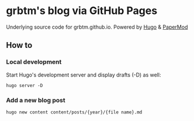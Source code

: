 # grbtm's blog via GitHub Pages
Underlying source code for grbtm.github.io. Powered by [Hugo](https://gohugo.io/) & [PaperMod](https://github.com/adityatelange/hugo-PaperMod/)


## How to
### Local development
Start Hugo's development server and display drafts (-D) as well:
```
hugo server -D
```

### Add a new blog post
```
hugo new content content/posts/{year}/{file name}.md
```